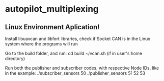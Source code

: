 # autopilot_multiplexing
Linux Environment Aplication!
-----------------------------

Install libuavcan and libfort libraries, check if Socket CAN is in the Linux system where the programs will run

Go to the build folder, and run:
	cd build
	~/vcan.sh     (if in user's home directory)
	
Run both the publisher and subscriber codes, with respective Node IDs, like in the example:
	./subscriber_sensors 50
	./publisher_sensors 51 52 53
